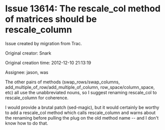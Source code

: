 # Issue 13614: The rescale_col method of matrices should be rescale_column

Issue created by migration from Trac.

Original creator: Snark

Original creation time: 2012-12-10 21:13:19

Assignee: jason, was

The other pairs of methods (swap_rows/swap_columns, add_multiple_of_row/add_multiple_of_column, row_space/column_space, etc) all use the unabbreviated nouns, so I suggest renaming rescale_col to rescale_column for coherence.

I would provide a brutal patch (sed-magic), but it would certainly be worthy to add a rescale_col method which calls rescale_column and warns about the renaming before pulling the plug on the old method name -- and I don't know how to do that.
